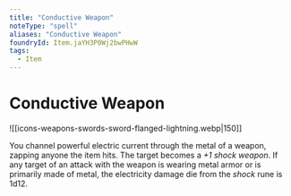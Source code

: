 ```yaml
---
title: "Conductive Weapon"
noteType: "spell"
aliases: "Conductive Weapon"
foundryId: Item.jaYH3P0Wj2bwPHwW
tags:
  - Item
---
```


# Conductive Weapon
![[icons-weapons-swords-sword-flanged-lightning.webp|150]]

You channel powerful electric current through the metal of a weapon, zapping anyone the item hits. The target becomes a _+1 shock weapon_. If any target of an attack with the weapon is wearing metal armor or is primarily made of metal, the electricity damage die from the _shock_ rune is 1d12.
